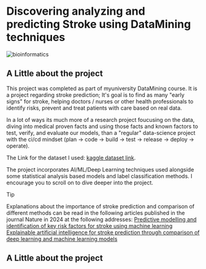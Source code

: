 # Discovering analyzing and predicting Stroke using DataMining techniques
![bioinformatics](https://github.com/idogut3/20595-DataMining-Discovering-Analyzing-Predicting-Stroke-using-DataMining-ResearchProject/blob/main/images/bioinformatics.jpg)
## A Little about the project 
This project was completed as part of myuniversity DataMining course.
It is a project regarding stroke prediction; 
It's goal is to find as many "early signs" for stroke, helping doctors / nurses or other health professionals to identify risks, prevent and treat patients with care based on real data.

In a lot of ways its much more of a research project foucusing on the data, diving into medical proven facts and using those facts and known factors to test, verify, and evaluate our models, than a "regular" data-science project
with the ci/cd mindset (plan -> code -> build -> test -> release -> deploy -> operate).

The Link for the dataset I used: [kaggle dataset link](https://www.kaggle.com/datasets/fedesoriano/stroke-prediction-dataset/data).

The project incorporates AI/ML/Deep Learning techniques used alongside some statistical analysis based models and label classification methods. 
I encourage you to scroll on to dive deeper into the project.

> [!TIP]
> Explanations about the importance of stroke prediction and comparison of different methods can be read in the following articles published in the journal Nature in 2024 at the following addresses:
> [Predictive modelling and identification of key risk factors for stroke using machine learning](https://www.nature.com/articles/s41598-024-61665-4)
> [Explainable artificial intelligence for stroke prediction through comparison of deep learning and machine learning models](https://www.nature.com/articles/s41598-024-82931-5)

## A Little about the project 

